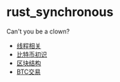 # rust_synchronous

Can't you be a clown?

* [线程相关](./doc/my_thread.md)
* [比特币初识](./ch2-Bitcoin%20for%20Beginners/README.md)
* [区块结构](./ch3-Block%20Structure/README.md)
* [BTC交易](./ch4-BTC%20Dealings/README.md)